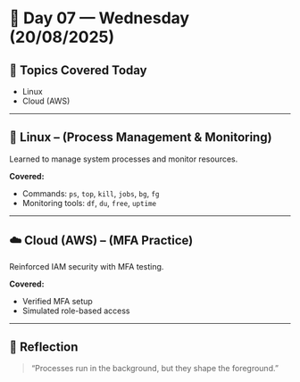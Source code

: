 # 📅 Day 07 — Wednesday (20/08/2025)

## 🧭 Topics Covered Today
- Linux
- Cloud (AWS)

---

## 🐧 Linux – (Process Management & Monitoring)
Learned to manage system processes and monitor resources.

**Covered:**
- Commands: `ps`, `top`, `kill`, `jobs`, `bg`, `fg`
- Monitoring tools: `df`, `du`, `free`, `uptime`

---

## ☁️ Cloud (AWS) – (MFA Practice)
Reinforced IAM security with MFA testing.

**Covered:**
- Verified MFA setup
- Simulated role-based access

---

## 🌱 Reflection
> “Processes run in the background, but they shape the foreground.”
